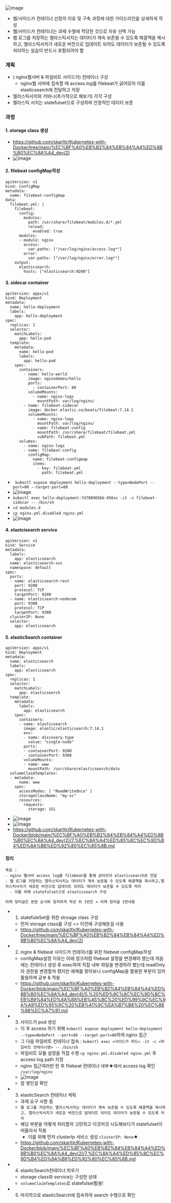 ![image](https://user-images.githubusercontent.com/62214428/146668478-2dafefa7-5be6-4cdf-9b6b-cec3c7b3b7c0.png)

- 웹/사이드카 컨테이너 선정의 이유 및 구축 과정에 대한 가이드라인을 상세하게 작성
- 웹/사이드카 컨테이너는 과제 수행에 적당한 것으로 자유 선택 가능
- 웹 로그를 저장하는 엘라스틱서치는 데이터가 계속 보존될 수 있도록 해결책을 제시하고, 엘라스틱서치가 새로운 버전으로 업데이트 되어도 데이터가 보존될 수 있도록 처리하는 실습이 반드시 포함되어야 함


### 계획
- ( nginx웹서버 & 파일비트 사이드카) 컨테이너 구성
  - nginx웹 서버에 접속할 때 access.log를 filebeat가 긁어모아 이를 elasticsearch에 전달하고 저장
- 엘라스틱서치와 키바나(추가적으로 해보기) 각각 구성 
- 엘라스틱 서치는 statefulset으로 구성하여 안정적인 데이터 보존


### 과정
#### 1. storage class 생성
- https://github.com/skarltjr/Kubernetes-with-Docker/tree/main/%EC%BF%A0%EB%B2%84%EB%84%A4%ED%8B%B0%EC%8A%A4_dev(2)
- ![image](https://user-images.githubusercontent.com/62214428/146725515-620bea6c-2d59-45c2-8aa6-362135dbfb2a.png)
#### 2. filebeat configMap작성
```
apiVersion: v1
kind: ConfigMap
metadata:
  name: filebeat-configmap
data:
  filebeat.yml: |
    filebeat:
      config:
        modules:
          path: /usr/share/filebeat/modules.d/*.yml
          reload:
            enabled: true
      modules:
      - module: nginx
        access:
          var.paths: ["/var/log/nginx/access.log*"]
        error:
          var.paths: ["/var/log/nginx/error.log*"]
    output:
      elasticsearch:
        hosts: ["elasticsearch:9200"]
```

#### 3. sidecar container 
```
apiVersion: apps/v1
kind: Deployment
metadata:
  name: hello-deployment
  labels:
    app: hello-deployment
spec:
  replicas: 1
  selector:
    matchLabels:
      app: hello-pod
  template:
    metadata:
      name: hello-pod
      labels:
        app: hello-pod
    spec:
      containers:
        - name: hello-world
          image: nginxdemos/hello
          ports:
            - containerPort: 80
          volumeMounts:
            - name: nginx-logs
              mountPath: var/log/nginx/
        - name: filebeat-sidecar
          image: docker.elastic.co/beats/filebeat:7.14.1
          volumeMounts:
            - name: nginx-logs
              mountPath: var/log/nginx/
            - name: filebeat-config
              mountPath: /usr/share/filebeat/filebeat.yml
              subPath: filebeat.yml 
      volumes:
        - name: nginx-logs
        - name: filebeat-config
          configMap:
            name: filebeat-configmap
            items:
              - key: filebeat.yml
                path: filebeat.yml
```
- ` kubectl expose deployment hello-deployment --type=NodePort --port=80 --target-port=80`
- ![image](https://user-images.githubusercontent.com/62214428/146728391-4b32a486-2d53-4918-88ee-b7a2979ee3fa.png)
- `kubectl exec hello-deployment-7d788965bb-856xc -it -c filebeat-sidecar -- /bin/sh`
- `cd modules.d`
- `cp nginx.yml.disabled nginx.yml`
- ![image](https://user-images.githubusercontent.com/62214428/146728888-fad3a0be-4eae-4ce6-bd1b-40b66d02b1da.png)

#### 4. elastcisearch service
```
apiVersion: v1
kind: Service
metadata:
  labels:
    app: elasticsearch
  name: elasticsearch-svc
  namespace: default
spec:
  ports:
  - name: elasticsearch-rest
    port: 9200
    protocol: TCP
    targetPort: 9200
  - name: elasticsearch-nodecom
    port: 9300
    protocol: TCP
    targetPort: 9300
  clusterIP: None
  selector:
    app: elasticsearch
```
#### 5. elasticSearch container
```
apiVersion: apps/v1
kind: Deployment
metadata:
  name: elasticsearch
  labels:
    app: elasticsearch
spec:
  replicas: 1
  selector:
    matchLabels:
      app: elasticsearch
  template:
    metadata:
      labels:
        app: elasticsearch
    spec:
      containers:
      - name: elasticsearch
        image: elastic/elasticsearch:7.14.1
        env:
        - name: discovery.type
          value: "single-node"
        ports:
        - containerPort: 9200
        - containerPort: 9300
        volumeMounts:
        - name: www
          mountPath: /usr/share/elasticsearch/data
  volumeClaimTemplates:
  - metadata:
      name: www
    spec:
      accessModes: [ "ReadWriteOnce" ]
      storageClassName: "my-sc"
      resources:
        requests:
          storage: 1Gi
```
- ![image](https://user-images.githubusercontent.com/62214428/146731048-5ade9f05-45a8-449c-bfcf-1b108e3d03df.png)
- ![image](https://user-images.githubusercontent.com/62214428/146731266-9de7fa6d-7226-4269-ad48-1148d961b670.png)
- https://github.com/skarltjr/Kubernetes-with-Docker/blob/main/%EC%BF%A0%EB%B2%84%EB%84%A4%ED%8B%B0%EC%8A%A4_dev(2)/7.%EC%8A%A4%ED%85%8C%EC%9D%B4%ED%8A%B8%ED%92%80%EC%85%8B.md


#### 정리
```
목표 : 
- nginx 웹서버 access log를 filebeat를 통해 긁어모아 elasticsearch로 전달
- 웹 로그를 저장하는 엘라스틱서치는 데이터가 계속 보존될 수 있도록 해결책을 제시하고,엘라스틱서치가 새로운 버전으로 업데이트 되어도 데이터가 보존될 수 있도록 처리
  - 이를 위해 statefulset으로 elasticsearch 구성

아래 정리글은 본문 순서와 일치하게 작성 위 1번은 = 아래 정리글 1번내용
```
- 1. statefuleSet을 위한 stroage class 구성
  - 먼저 storage class를 구성 => 이전에 구성해둔걸 사용
  - https://github.com/skarltjr/Kubernetes-with-Docker/tree/main/%EC%BF%A0%EB%B2%84%EB%84%A4%ED%8B%B0%EC%8A%A4_dev(2)

- 2. nignx & filebeat 사이드카 컨테이너를 위한 filebeat configMap작성
  - configMap설정 이유는 아래 링크처럼 filebeat 설정을 변경해야 했는데 처음에는 컨테이너 생성 후 exec하여 직접 내부 파일을 변경하려 했는데 readOnly라 권한을 변경할까 했지만 예제를 찾아보니 configMap을 활용한 부분이 있어 활용하며 공부 & 적용
  - https://github.com/skarltjr/Kubernetes-with-Docker/blob/main/%EC%BF%A0%EB%B2%84%EB%84%A4%ED%8B%B0%EC%8A%A4_dev(4)/5.%20%ED%8C%8C%EC%9D%BC%EB%B9%84%ED%8A%B8%EB%A5%BC%20%ED%99%9C%EC%9A%A9%ED%95%9C%20%EB%A1%9C%EA%B7%B8%20%EC%88%98%EC%A7%91.md
- 3. 사이드카 pod 생성
  - 이 후 access 하기 위해 `kubectl expose deployment hello-deployment --type=NodePort --port=80 --target-port=80`하여 nginx 접근
  - 그 다음 파일비트 컨테이너 접속 : `kubectl exec <사이드카 파드> -it -c <파일비트 컨테이너명> -- /bin/sh`
  - 파일비트 모듈 설정을 직접 수행 `cp nginx.yml.disabled nginx.yml` 후 access log path 지정
   - nginx 접근여러번 한 후 filebeat 컨테이너 내부★에서 access log 확인 `/var/log/nginx`
  - ![image](https://user-images.githubusercontent.com/62214428/146732814-54e69f70-1b0d-4d73-b5ab-f77b8695e24e.png)
  - 잘 쌓인걸 확인
- 3. elasticSearch 컨테이너 계획
  - 과제 요구 사항 중
  - `웹 로그를 저장하는 엘라스틱서치는 데이터가 계속 보존될 수 있도록 해결책을 제시하고, 엘라스틱서치가 새로운 버전으로 업데이트 되어도 데이터가 보존될 수 있도록 처리`
  - 해당 부분을 어떻게 처리할까 고민하고 이것저것 시도해보다가 statefulset이 떠올라서 적용
    - 이를 위해 먼저 clusterIp 서비스 생성 `clusterIP: None`★
  - https://github.com/skarltjr/Kubernetes-with-Docker/blob/main/%EC%BF%A0%EB%B2%84%EB%84%A4%ED%8B%B0%EC%8A%A4_dev(2)/7.%EC%8A%A4%ED%85%8C%EC%9D%B4%ED%8A%B8%ED%92%80%EC%85%8B.md
- 4. elasticSearch컨테이너 띄우기
  - storage class와 service는 구성한 상태
  - `volumeClaimTemplates`로 statefulset활용!

- 5. 마지막으로 elasticSearch에 접속하여 search 수행으로 확인



